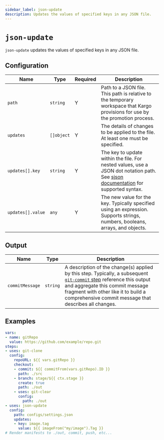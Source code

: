 ```yaml
---
sidebar_label: json-update
description: Updates the values of specified keys in any JSON file.
---
```


# `json-update`

`json-update` updates the values of specified keys in any JSON file.

## Configuration

| Name | Type | Required | Description |
|------|------|----------|-------------|
| `path` | `string` | Y | Path to a JSON file. This path is relative to the temporary workspace that Kargo provisions for use by the promotion process. |                      |
| `updates` | `[]object` | Y | The details of changes to be applied to the file. At least one must be specified. |
| `updates[].key` | `string` | Y | The key to update within the file. For nested values, use a JSON dot notation path. See [sjson documentation](https://github.com/tidwall/sjson) for supported syntax. |
| `updates[].value`| `any` | Y | The new value for the key. Typically specified using an expression. Supports strings, numbers, booleans, arrays, and objects. |

## Output

| Name | Type | Description |
|------|------|-------------|
| `commitMessage` | `string` | A description of the change(s) applied by this step. Typically, a subsequent [`git-commit` step](git-commit.md) reference this output and aggregate this commit message fragment with other like it to build a comprehensive commit message that describes all changes. |

## Examples

```yaml
vars:
- name: gitRepo
  value: https://github.com/example/repo.git
steps:
- uses: git-clone
  config:
    repoURL: ${{ vars.gitRepo }}
    checkout:
    - commit: ${{ commitFrom(vars.gitRepo).ID }}
      path: ./src
    - branch: stage/${{ ctx.stage }}
      create: true
      path: ./out
    - uses: git-clear
      config:
        path: ./out
- uses: json-update
  config:
    path: configs/settings.json
    updates:
    - key: image.tag
      value: ${{ imageFrom("my/image").Tag }}
# Render manifests to ./out, commit, push, etc...
```
